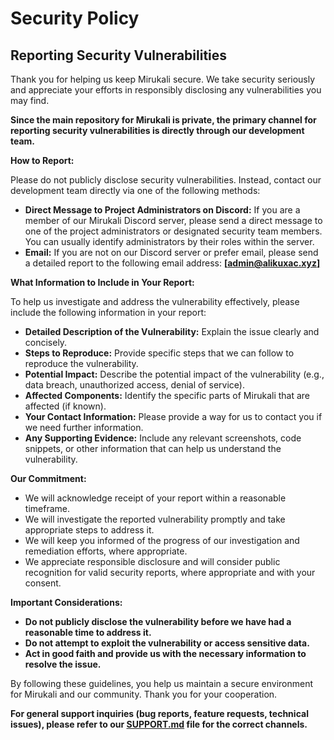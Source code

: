 # Security Policy

## Reporting Security Vulnerabilities

Thank you for helping us keep Mirukali secure. We take security seriously and appreciate your efforts in responsibly disclosing any vulnerabilities you may find.

**Since the main repository for Mirukali is private, the primary channel for reporting security vulnerabilities is directly through our development team.**

**How to Report:**

Please do not publicly disclose security vulnerabilities. Instead, contact our development team directly via one of the following methods:

* **Direct Message to Project Administrators on Discord:** If you are a member of our Mirukali Discord server, please send a direct message to one of the project administrators or designated security team members. You can usually identify administrators by their roles within the server.
* **Email:** If you are not on our Discord server or prefer email, please send a detailed report to the following email address: [**[admin@alikuxac.xyz]**](mailto:admin@alikuxac.xyz)

**What Information to Include in Your Report:**

To help us investigate and address the vulnerability effectively, please include the following information in your report:

* **Detailed Description of the Vulnerability:** Explain the issue clearly and concisely.
* **Steps to Reproduce:** Provide specific steps that we can follow to reproduce the vulnerability.
* **Potential Impact:** Describe the potential impact of the vulnerability (e.g., data breach, unauthorized access, denial of service).
* **Affected Components:** Identify the specific parts of Mirukali that are affected (if known).
* **Your Contact Information:** Please provide a way for us to contact you if we need further information.
* **Any Supporting Evidence:** Include any relevant screenshots, code snippets, or other information that can help us understand the vulnerability.

**Our Commitment:**

* We will acknowledge receipt of your report within a reasonable timeframe.
* We will investigate the reported vulnerability promptly and take appropriate steps to address it.
* We will keep you informed of the progress of our investigation and remediation efforts, where appropriate.
* We appreciate responsible disclosure and will consider public recognition for valid security reports, where appropriate and with your consent.

**Important Considerations:**

* **Do not publicly disclose the vulnerability before we have had a reasonable time to address it.**
* **Do not attempt to exploit the vulnerability or access sensitive data.**
* **Act in good faith and provide us with the necessary information to resolve the issue.**

By following these guidelines, you help us maintain a secure environment for Mirukali and our community. Thank you for your cooperation.

**For general support inquiries (bug reports, feature requests, technical issues), please refer to our [SUPPORT.md](SUPPORT.md) file for the correct channels.**